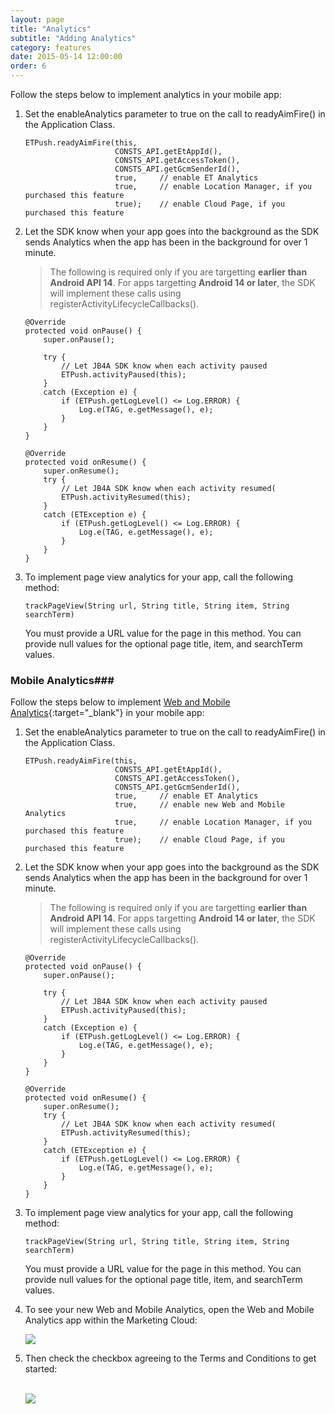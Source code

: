```yaml
---
layout: page
title: "Analytics"
subtitle: "Adding Analytics"
category: features
date: 2015-05-14 12:00:00
order: 6
---
```

Follow the steps below to implement analytics in your mobile app:

1.  Set the enableAnalytics parameter to true on the call to readyAimFire() in the Application Class.

    ~~~ 
    ETPush.readyAimFire(this, 
                        CONSTS_API.getEtAppId(), 
                        CONSTS_API.getAccessToken(), 
                        CONSTS_API.getGcmSenderId(), 
                        true,     // enable ET Analytics 
                        true,     // enable Location Manager, if you purchased this feature
                        true);    // enable Cloud Page, if you purchased this feature
    ~~~ 
1.  Let the SDK know when your app goes into the background as the SDK sends Analytics when the app has been in the background for over 1 minute.

    > The following is required only if you are targetting **earlier than Android API 14**.  For apps targetting **Android 14 or later**, the SDK will implement these calls using registerActivityLifecycleCallbacks().

    ~~~ 
    @Override
    protected void onPause() {
        super.onPause();
        
        try {
            // Let JB4A SDK know when each activity paused
            ETPush.activityPaused(this);
        }
        catch (Exception e) {
            if (ETPush.getLogLevel() <= Log.ERROR) {
                Log.e(TAG, e.getMessage(), e);
            }
        }
    }

    @Override
    protected void onResume() {
        super.onResume();
        try {
            // Let JB4A SDK know when each activity resumed(
            ETPush.activityResumed(this);
        }
        catch (ETException e) {
            if (ETPush.getLogLevel() <= Log.ERROR) {
                Log.e(TAG, e.getMessage(), e);
            }
        }
    }
    ~~~ 
1.  To implement page view analytics for your app, call the following method:

    ~~~
    trackPageView(String url, String title, String item, String searchTerm)
    ~~~
    You must provide a URL value for the page in this method. You can provide null values for the optional page title, item, and searchTerm values.

### Mobile Analytics###
Follow the steps below to implement [Web and Mobile Analytics](http://www.exacttarget.com/products/customer-data-platform/web-mobile-analytics){:target="_blank"} in your mobile app:

1.  Set the enableAnalytics parameter to true on the call to readyAimFire() in the Application Class.

    ~~~ 
    ETPush.readyAimFire(this, 
                        CONSTS_API.getEtAppId(), 
                        CONSTS_API.getAccessToken(), 
                        CONSTS_API.getGcmSenderId(), 
                        true,     // enable ET Analytics
                        true,     // enable new Web and Mobile Analytics 
                        true,     // enable Location Manager, if you purchased this feature
                        true);    // enable Cloud Page, if you purchased this feature
    ~~~ 
1.  Let the SDK know when your app goes into the background as the SDK sends Analytics when the app has been in the background for over 1 minute.

    > The following is required only if you are targetting **earlier than Android API 14**.  For apps targetting **Android 14 or later**, the SDK will implement these calls using registerActivityLifecycleCallbacks().

    ~~~ 
    @Override
    protected void onPause() {
        super.onPause();
        
        try {
            // Let JB4A SDK know when each activity paused
            ETPush.activityPaused(this);
        }
        catch (Exception e) {
            if (ETPush.getLogLevel() <= Log.ERROR) {
                Log.e(TAG, e.getMessage(), e);
            }
        }
    }

    @Override
    protected void onResume() {
        super.onResume();
        try {
            // Let JB4A SDK know when each activity resumed(
            ETPush.activityResumed(this);
        }
        catch (ETException e) {
            if (ETPush.getLogLevel() <= Log.ERROR) {
                Log.e(TAG, e.getMessage(), e);
            }
        }
    }
    ~~~ 
1.  To implement page view analytics for your app, call the following method:

    ~~~ 
    trackPageView(String url, String title, String item, String searchTerm)
    ~~~

    You must provide a URL value for the page in this method. You can provide null values for the optional page title, item, and searchTerm values.

1.  To see your new Web and Mobile Analytics, open the Web and Mobile Analytics app within the Marketing Cloud:
    
    <img class="img-responsive" src="{{ site.baseurl }}/assets/wama_menu.png" />
1.  Then check the checkbox agreeing to the Terms and Conditions to get started:<br/><br/>
    
    <img class="img-responsive" src="{{ site.baseurl }}/assets/wama_t_and_c.png" />